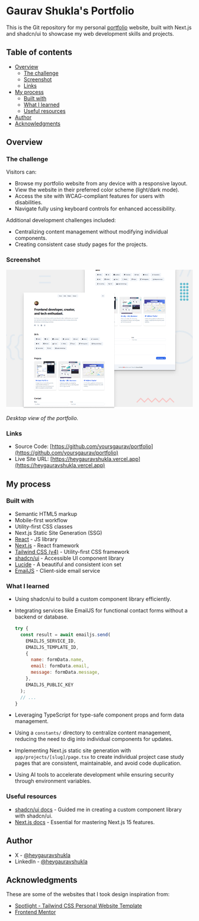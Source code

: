 # Gaurav Shukla's Portfolio

This is the Git repository for my personal [portfolio](https://heygauravshukla.vercel.app) website, built with Next.js and shadcn/ui to showcase my web development skills and projects.

## Table of contents

- [Overview](#overview)
  - [The challenge](#the-challenge)
  - [Screenshot](#screenshot)
  - [Links](#links)
- [My process](#my-process)
  - [Built with](#built-with)
  - [What I learned](#what-i-learned)
  - [Useful resources](#useful-resources)
- [Author](#author)
- [Acknowledgments](#acknowledgments)

## Overview

### The challenge

Visitors can:

- Browse my portfolio website from any device with a responsive layout.
- View the website in their preferred color scheme (light/dark mode).
- Access the site with WCAG-compliant features for users with disabilities.
- Navigate fully using keyboard controls for enhanced accessibility.

Additional development challenges included:

- Centralizing content management without modifying individual components.
- Creating consistent case study pages for the projects.

### Screenshot

![Portfolio Desktop Preview](./public/projects/portfolio/desktop-preview.jpg)

_Desktop view of the portfolio._

### Links

- Source Code: [https://github.com/yoursgaurav/portfolio](https://github.com/yoursgaurav/portfolio)
- Live Site URL: [https://heygauravshukla.vercel.app](https://heygauravshukla.vercel.app)

## My process

### Built with

- Semantic HTML5 markup
- Mobile-first workflow
- Utility-first CSS classes
- Next.js Static Site Generation (SSG)
- [React](https://reactjs.org) - JS library
- [Next.js](https://nextjs.org) - React framework
- [Tailwind CSS (v4)](https://tailwindcss.com) - Utility-first CSS framework
- [shadcn/ui](https://ui.shadcn.com) - Accessible UI component library
- [Lucide](https://lucide.dev) - A beautiful and consistent icon set
- [EmailJS](https://www.emailjs.com) - Client-side email service

### What I learned

- Using shadcn/ui to build a custom component library efficiently.

- Integrating services like EmailJS for functional contact forms without a backend or database.

  ```jsx
  try {
    const result = await emailjs.send(
      EMAILJS_SERVICE_ID,
      EMAILJS_TEMPLATE_ID,
      {
        name: formData.name,
        email: formData.email,
        message: formData.message,
      },
      EMAILJS_PUBLIC_KEY
    );
    // ...
  }
  ```

- Leveraging TypeScript for type-safe component props and form data management.
- Using a `constants/` directory to centralize content management, reducing the need to dig into individual components for updates.
- Implementing Next.js static site generation with `app/projects/[slug]/page.tsx` to create individual project case study pages that are consistent, maintainable, and avoid code duplication.
- Using AI tools to accelerate development while ensuring security through environment variables.

### Useful resources

- [shadcn/ui docs](https://ui.shadcn.com/docs) - Guided me in creating a custom component library with shadcn/ui.
- [Next.js docs](https://nextjs.org/docs) - Essential for mastering Next.js 15 features.

## Author

- X - [@heygauravshukla](https://www.x.com/heygauravshukla)
- LinkedIn - [@heygauravshukla](https://www.linkedin.com/in/heygauravshukla)

## Acknowledgments

These are some of the websites that I took design inspiration from:

- [Spotlight - Tailwind CSS Personal Website Template](https://tailwindcss.com/plus/templates/spotlight)
- [Frontend Mentor](https://www.frontendmentor.io)
